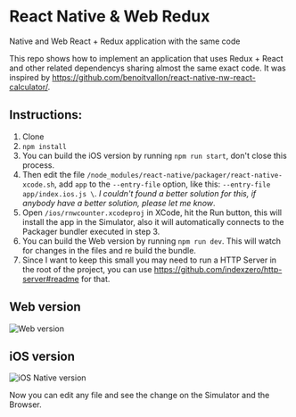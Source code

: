 # React Native & Web Redux
Native and Web React + Redux application with the same code

This repo shows how to implement an application that uses Redux + React and other related dependencys sharing almost the same exact code.
It was inspired by https://github.com/benoitvallon/react-native-nw-react-calculator/.

## Instructions:

1. Clone
2. `npm install`
3. You can build the iOS version by running `npm run start`, don't close this process.
4. Then edit the file `/node_modules/react-native/packager/react-native-xcode.sh`, add `app` to the `--entry-file` option, like this:
   `--entry-file app/index.ios.js \`. _I couldn't found a better solution for this, if anybody have a better solution, please let me know_.
5. Open `/ios/rnwcounter.xcodeproj` in XCode, hit the Run button, this will install the app in the Simulator, also it will automatically connects to the Packager bundler executed in step 3.
6. You can build the Web version by running `npm run dev`. This will watch for changes in the files and re build the bundle.
7. Since I want to keep this small you may need to run a HTTP Server in the root of the project, you can use https://github.com/indexzero/http-server#readme for that.

## Web version

![Web version](https://cloud.githubusercontent.com/assets/1002461/12907675/f10edca2-cebb-11e5-985d-291567b3e28e.gif)

## iOS version
![iOS Native version](https://cloud.githubusercontent.com/assets/1002461/12907674/f0f4d604-cebb-11e5-93fb-e94f5a1a0cb1.gif)

Now you can edit any file and see the change on the Simulator and the Browser.
